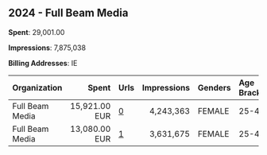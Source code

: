 ## 2024 - Full Beam Media 
**Spent**: 29,001.00

**Impressions**: 7,875,038

**Billing Addresses**: IE

|Organization|Spent|Urls|Impressions|Genders|Age Brackets|Country Codes|
|:---|---:|:---|---:|:---|:---|:---|
|Full Beam Media|15,921.00 EUR|[0](https://www.snap.com/political-ads/asset/83f0512c8a7442ce23f3a4a158a2d99a368392be9b8af9b6fffc4cfc291b8589?mediaType=mp4)|4,243,363|FEMALE|25-42||
|Full Beam Media|13,080.00 EUR|[1](https://www.snap.com/political-ads/asset/24844af775a712c2c558cf2dab77c5596aa1d0fb7bb6d8f3533a47891390da5d?mediaType=mp4)|3,631,675|FEMALE|25-42||
